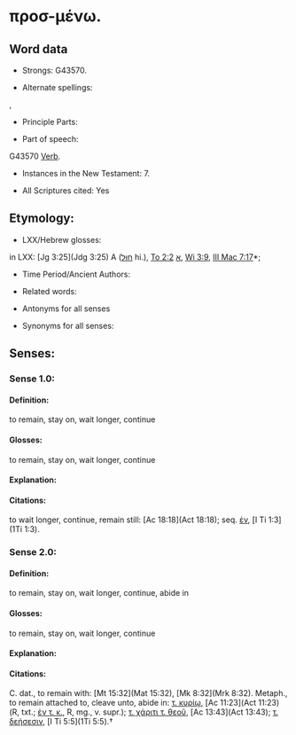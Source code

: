 # προσ-μένω.

<!-- Status: S2=NeedsReview -->
<!-- Lexica used for edits: BDAG, FFM, LN, A-S -->

## Word data

* Strongs: G43570.

* Alternate spellings:

,

* Principle Parts: 


* Part of speech: 

G43570
[Verb](http://ugg.readthedocs.io/en/latest/verb.html).

* Instances in the New Testament: 7.

* All Scriptures cited: Yes

## Etymology: 


* LXX/Hebrew glosses: 

in LXX: [Jg 3:25](Jdg 3:25) A ([חוּל](//en-uhl/H2342) hi.), [To 2:2](Tob.2.2) [א](), [Wi 3:9](Wis.3.9), [III Mac 7:17](3Macc.7.17)*;

* Time Period/Ancient Authors: 


* Related words: 

* Antonyms for all senses

* Synonyms for all senses: 


## Senses: 


### Sense  1.0: 

#### Definition: 

to remain, stay on, wait longer, continue

#### Glosses: 

to remain, stay on, wait longer, continue

#### Explanation: 


#### Citations: 

to wait longer, continue, remain still: [Ac 18:18](Act 18:18); seq. [ἐν](), [I Ti 1:3](1Ti 1:3).

### Sense  2.0: 

#### Definition: 

to remain, stay on, wait longer, continue, abide in

#### Glosses: 

to remain, stay on, wait longer, continue

#### Explanation: 

#### Citations: 

C. dat., to remain with: [Mt 15:32](Mat 15:32), [Mk 8:32](Mrk 8:32). Metaph., to remain attached to, cleave unto, abide in: [τ. κυρίῳ](), [Ac 11:23](Act 11:23) (R, txt.; [ἐν τ. κ.](), R, mg., v. supr.); [τ. χάριτι τ. θεοῦ](), [Ac 13:43](Act 13:43); [τ. δεήσεσιν](), [I Ti 5:5](1Ti 5:5).†